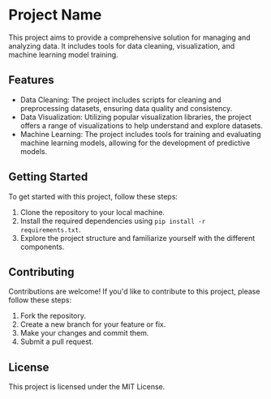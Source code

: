 # Project Name
This project aims to provide a comprehensive solution for managing and analyzing data. It includes tools for data cleaning, visualization, and machine learning model training.

## Features
- Data Cleaning: The project includes scripts for cleaning and preprocessing datasets, ensuring data quality and consistency.
- Data Visualization: Utilizing popular visualization libraries, the project offers a range of visualizations to help understand and explore datasets.
- Machine Learning: The project includes tools for training and evaluating machine learning models, allowing for the development of predictive models.

## Getting Started
To get started with this project, follow these steps:

1. Clone the repository to your local machine.
2. Install the required dependencies using `pip install -r requirements.txt`.
3. Explore the project structure and familiarize yourself with the different components.

## Contributing
Contributions are welcome! If you'd like to contribute to this project, please follow these steps:

1. Fork the repository.
2. Create a new branch for your feature or fix.
3. Make your changes and commit them.
4. Submit a pull request.

## License
This project is licensed under the MIT License.
